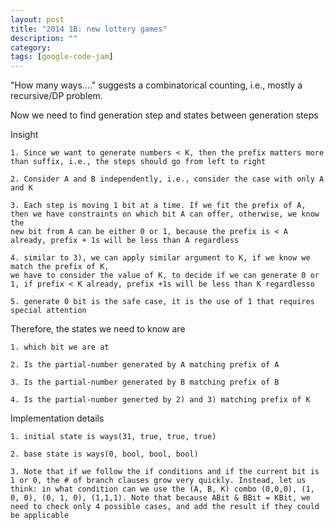 ```yaml
---
layout: post
title: "2014 1B: new lottery games"
description: ""
category: 
tags: [google-code-jam]
---
```


"How many ways...." suggests a combinatorical counting, i.e., mostly a recursive/DP problem.

Now we need to find generation step and states between generation steps

Insight

```
1. Since we want to generate numbers < K, then the prefix matters more than suffix, i.e., the steps should go from left to right

2. Consider A and B independently, i.e., consider the case with only A and K

3. Each step is moving 1 bit at a time. If we fit the prefix of A, then we have constraints on which bit A can offer, otherwise, we know the
new bit from A can be either 0 or 1, because the prefix is < A already, prefix + 1s will be less than A regardless

4. similar to 3), we can apply similar argument to K, if we know we match the prefix of K,
we have to consider the value of K, to decide if we can generate 0 or 1, if prefix < K already, prefix +1s will be less than K regardlesso

5. generate 0 bit is the safe case, it is the use of 1 that requires special attention
```

Therefore, the states we need to know are

```
1. which bit we are at

2. Is the partial-number generated by A matching prefix of A

3. Is the partial-number generated by B matching prefix of B

4. Is the partial-number generted by 2) and 3) matching prefix of K
```

Implementation details

```
1. initial state is ways(31, true, true, true)

2. base state is ways(0, bool, bool, bool)

3. Note that if we follow the if conditions and if the current bit is 1 or 0, the # of branch clauses grow very quickly. Instead, let us
think: in what condition can we use the (A, B, K) combo (0,0,0), (1, 0, 0), (0, 1, 0), (1,1,1). Note that because ABit & BBit = KBit, we
need to check only 4 possible cases, and add the result if they could be applicable

```
